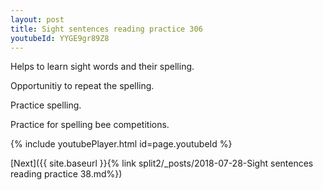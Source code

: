 ```yaml
---
layout: post
title: Sight sentences reading practice 306
youtubeId: YYGE9gr89Z8
---
```

 
 
Helps to learn sight words and their spelling.

Opportunitiy to repeat the spelling. 

Practice spelling. 
 
Practice for spelling bee competitions. 
 
{% include youtubePlayer.html id=page.youtubeId %}
 
 

[Next]({{ site.baseurl }}{% link  split2/_posts/2018-07-28-Sight sentences reading practice 38.md%})
 
